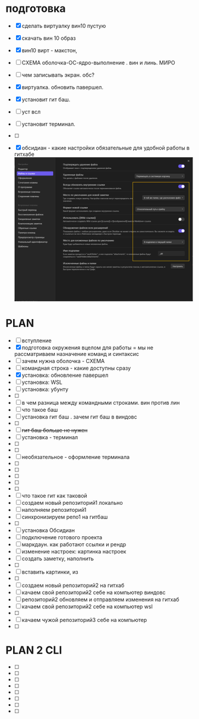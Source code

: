 
# подготовка

- [x]    сделать виртуалку вин10 пустую
- [x] скачать вин 10 образ
- [x] вин10 вирт  - макстон, 
- [ ]  СХЕМА оболочка-ОС-ядро-выполнение . вин и линь. МИРО
- [ ]   чем записывать экран. обс?
- [x]   виртуалка. обновить павершел. 
- [x] установит гит баш.
- [ ] уст всл
- [ ] установит терминал. 
- [ ] 

- [x] обсидиан - какие настройки обязательные для удобной работы в гитхабе
![](_att/snap_screen_20230201154025.png)









# PLAN

- [ ] вступление
- [x] подготовка окружения вцелом для работы = мы не рассматриваем назначение команд и синтаксис
- [ ] зачем нужна оболочка - СХЕМА
- [ ] командная строка - какие доступны сразу
- [x] установка: обновление павершел
- [ ] установка: WSL
- [ ] установка: убунту
- [ ] 
- [ ] в чем разница между командными строками. вин против лин
- [ ] что такое баш
- [ ] установка гит баш . зачем гит баш в виндовс
- [ ] 
- [ ] ~~гит баш больше не нужен~~
- [ ] установка - терминал
- [ ] 
- [ ] 
- [ ] необязательное - оформление терминала
- [ ] 
- [ ] 
- [ ] 
- [ ] 
- [ ] 
- [ ] что такое гит как таковой
- [ ] создаем новый репозиторий1 локально
- [ ] наполняем репозиторий1
- [ ] синхронизируем репо1 на гитбаш
- [ ] 
- [ ] установка Обсидиан
- [ ] подключение готового проекта
- [ ] маркдаун. как работают ссылки и рендр
- [ ] изменение настроек: картинка настроек
- [ ] создать заметку, наполнить
- [ ] 
- [ ] вставить картинки, из
- [ ] 
- [ ] создаем новый репозиторий2  на гитхаб
- [ ] качаем свой репозиторий2 себе на компьютер виндовс
- [ ] репозиторий2 обновляем и отправляем изменения на гитхаб
- [ ] качаем свой репозиторий2 себе на компьютер wsl
- [ ] 
- [ ] качаем чужой репозиторий3 себе на компьютер
- [ ] 


# PLAN 2 CLI
- [ ] 
- [ ] 
- [ ] 
- [ ] 
- [ ] 
- [ ] 
- [ ] 
- [ ] 

[]()
